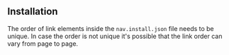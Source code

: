 ## Installation

The order of link elements inside the `nav.install.json` file needs to be unique. In case the order is not unique it's possible that the link order can vary from page to page.